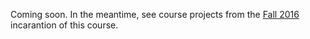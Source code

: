 Coming soon. In the meantime, see course projects from the [Fall
2016](https://cseweb.ucsd.edu/~dstefan/cse291-fall16/ideas/) incarantion of this
course.
